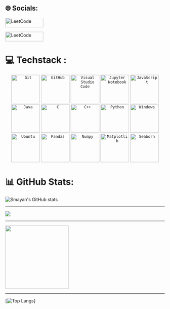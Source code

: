 ## 🌐 Socials: 
<a href="https://www.linkedin.com/in/smayan-kulkarni-792520296/">
  <img src="https://img.shields.io/badge/LinkedIn-%230077B5.svg?logo=linkedin&logoColor=white" width="120" height="30" alt="LeetCode">
</a>
<p></p>
<a href="https://leetcode.com/u/SmayanKulkarni/">
  <img src="https://upload.wikimedia.org/wikipedia/commons/c/c2/LeetCode_Logo_2.png?20190719232544" width="120" height="30" alt="LeetCode">
</a>




# 💻 Techstack :

<div align="center">
	<code><img width="90" src="https://user-images.githubusercontent.com/25181517/192108372-f71d70ac-7ae6-4c0d-8395-51d8870c2ef0.png" alt="Git" title="Git"/></code>
	<code><img width="90" src="https://user-images.githubusercontent.com/25181517/192108374-8da61ba1-99ec-41d7-80b8-fb2f7c0a4948.png" alt="GitHub" title="GitHub"/></code>
	<code><img width="90" src="https://user-images.githubusercontent.com/25181517/192108891-d86b6220-e232-423a-bf5f-90903e6887c3.png" alt="Visual Studio Code" title="Visual Studio Code"/></code>
	<code><img width="90" src="https://user-images.githubusercontent.com/25181517/183914128-3fc88b4a-4ac1-40e6-9443-9a30182379b7.png" alt="Jupyter Notebook" title="Jupyter Notebook"/></code>
	<code><img width="90" src="https://user-images.githubusercontent.com/25181517/117447155-6a868a00-af3d-11eb-9cfe-245df15c9f3f.png" alt="JavaScript" title="JavaScript"/></code>
	<code><img width="90" src="https://user-images.githubusercontent.com/25181517/117201156-9a724800-adec-11eb-9a9d-3cd0f67da4bc.png" alt="Java" title="Java"/></code>
	<code><img width="90" src="https://user-images.githubusercontent.com/25181517/192106070-46255bcf-65e6-4c6b-a296-bf8d0d8fb2a7.png" alt="C" title="C"/></code>
	<code><img width="90" src="https://user-images.githubusercontent.com/25181517/192106073-90fffafe-3562-4ff9-a37e-c77a2da0ff58.png" alt="C++" title="C++"/></code>
	<code><img width="90" src="https://user-images.githubusercontent.com/25181517/183423507-c056a6f9-1ba8-4312-a350-19bcbc5a8697.png" alt="Python" title="Python"/></code>
	<code><img width="90" src="https://user-images.githubusercontent.com/25181517/186884150-05e9ff6d-340e-4802-9533-2c3f02363ee3.png" alt="Windows" title="Windows"/></code>
	<code><img width="90" src="https://user-images.githubusercontent.com/25181517/186884153-99edc188-e4aa-4c84-91b0-e2df260ebc33.png" alt="Ubuntu" title="Ubuntu"/></code>
	<code><img width="90" src="https://deepakrip007.wordpress.com/wp-content/uploads/2022/06/pandas-python.png" alt="Pandas" title="Pandas"/></code>
 	<code><img width="90" src="https://cdn.worldvectorlogo.com/logos/numpy-1.svg" alt="Numpy" title="Numpy"/></code>
  	<code><img width="90" src="https://seeklogo.com/images/M/matplotlib-logo-7676870AC0-seeklogo.com.png" alt="Matplotlib" title="Matplotlib"/></code>
   	<code><img width="90" src="https://avatars.githubusercontent.com/u/22799945?s=200&v=4" alt="Seaborn" title="Seaborn"/></code>
  
	
</div>

# 📊 GitHub Stats:
![Smayan's GitHub stats](https://github-readme-stats.vercel.app/api?username=SmayanKulkarni&show_icons=true&theme=transparent&hide_rank=true)

-----------------------

<img align="center" src="http://github-profile-summary-cards.vercel.app/api/cards/profile-details?username=SmayanKulkarni&theme=transparent"/>

---------------

<img align='center' src='https://streak-stats.demolab.com?user=SmayanKulkarni&theme=transparent&hide_border=true&date_format=M%20j%5B%2C%20Y%5D&card_width=500' height='200'>

----------

[![Top Langs](https://github-readme-stats.vercel.app/api/top-langs/?username=SmayanKulkarni&layout=compact&theme=transparent)]

